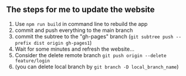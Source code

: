 ## The steps for me to update the website

1. Use `npm run build` in command line to rebuild the app
2. commit and push everything to the main branch
3. commit the subtree to the "gh-pages" branch (`git subtree push --prefix dist origin gh-pages1`)
4. Wait for some minutes and refresh the website...
5. Consider the delete remote branch `git push origin --delete feature/login`
6. (you can delete local branch by `git branch -D local_branch_name`)


